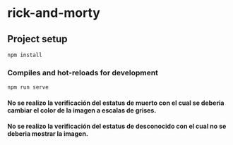 # rick-and-morty

## Project setup
```
npm install
```

### Compiles and hot-reloads for development
```
npm run serve
```
#### No se realizo la verificación del estatus de muerto con el cual se deberia cambiar el color de la imagen a escalas de grises.
#### No se realizo la verificación del estatus de desconocido con el cual no se deberia mostrar la imagen. 